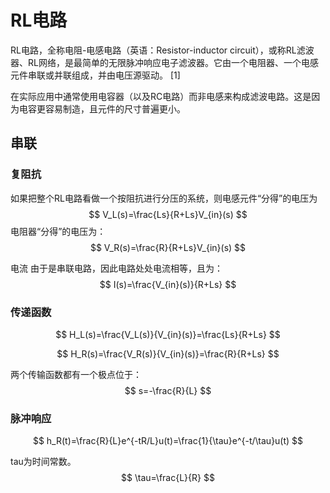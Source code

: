 # RL电路
RL电路，全称电阻-电感电路（英语：Resistor-inductor circuit），或称RL滤波器、RL网络，是最简单的无限脉冲响应电子滤波器。它由一个电阻器、一个电感元件串联或并联组成，并由电压源驱动。 [1] 

在实际应用中通常使用电容器（以及RC电路）而非电感来构成滤波电路。这是因为电容更容易制造，且元件的尺寸普遍更小。



## 串联
### 复阻抗
如果把整个RL电路看做一个按阻抗进行分压的系统，则电感元件“分得”的电压为
$$
V_L(s)=\frac{Ls}{R+Ls}V_{in}(s)
$$
电阻器“分得”的电压为：
$$
V_R(s)=\frac{R}{R+Ls}V_{in}(s)
$$

电流
由于是串联电路，因此电路处处电流相等，且为：
$$
I(s)=\frac{V_{in}(s)}{R+Ls}
$$

### 传递函数
$$
H_L(s)=\frac{V_L(s)}{V_{in}(s)}=\frac{Ls}{R+Ls}
$$

$$
H_R(s)=\frac{V_R(s)}{V_{in}(s)}=\frac{R}{R+Ls}
$$

两个传输函数都有一个极点位于：
$$
s=-\frac{R}{L}
$$
### 脉冲响应
$$
h_R(t)=\frac{R}{L}e^{-tR/L}u(t)=\frac{1}{\tau}e^{-t/\tau}u(t)
$$

tau为时间常数。
$$
\tau=\frac{L}{R}
$$